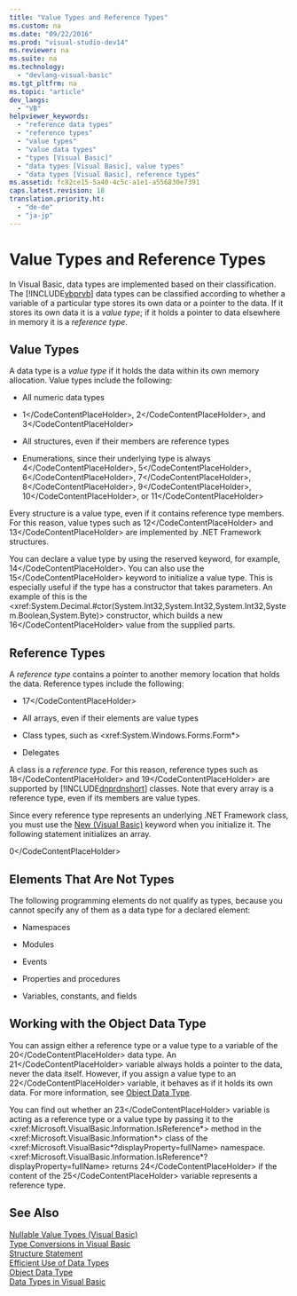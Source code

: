 ```yaml
---
title: "Value Types and Reference Types"
ms.custom: na
ms.date: "09/22/2016"
ms.prod: "visual-studio-dev14"
ms.reviewer: na
ms.suite: na
ms.technology: 
  - "devlang-visual-basic"
ms.tgt_pltfrm: na
ms.topic: "article"
dev_langs: 
  - "VB"
helpviewer_keywords: 
  - "reference data types"
  - "reference types"
  - "value types"
  - "value data types"
  - "types [Visual Basic]"
  - "data types [Visual Basic], value types"
  - "data types [Visual Basic], reference types"
ms.assetid: fc82ce15-5a40-4c5c-a1e1-a556830e7391
caps.latest.revision: 18
translation.priority.ht: 
  - "de-de"
  - "ja-jp"
---
```

# Value Types and Reference Types
In Visual Basic, data types are implemented based on their classification. The [!INCLUDE[vbprvb](../vs140/includes/vbprvb_md.md)] data types can be classified according to whether a variable of a particular type stores its own data or a pointer to the data. If it stores its own data it is a *value type*; if it holds a pointer to data elsewhere in memory it is a *reference type*.  
  
## Value Types  
 A data type is a *value type* if it holds the data within its own memory allocation. Value types include the following:  
  
-   All numeric data types  
  
-   <CodeContentPlaceHolder>1\</CodeContentPlaceHolder>, <CodeContentPlaceHolder>2\</CodeContentPlaceHolder>, and <CodeContentPlaceHolder>3\</CodeContentPlaceHolder>  
  
-   All structures, even if their members are reference types  
  
-   Enumerations, since their underlying type is always <CodeContentPlaceHolder>4\</CodeContentPlaceHolder>, <CodeContentPlaceHolder>5\</CodeContentPlaceHolder>, <CodeContentPlaceHolder>6\</CodeContentPlaceHolder>, <CodeContentPlaceHolder>7\</CodeContentPlaceHolder>, <CodeContentPlaceHolder>8\</CodeContentPlaceHolder>, <CodeContentPlaceHolder>9\</CodeContentPlaceHolder>, <CodeContentPlaceHolder>10\</CodeContentPlaceHolder>, or <CodeContentPlaceHolder>11\</CodeContentPlaceHolder>  
  
 Every structure is a value type, even if it contains reference type members. For this reason, value types such as <CodeContentPlaceHolder>12\</CodeContentPlaceHolder> and <CodeContentPlaceHolder>13\</CodeContentPlaceHolder> are implemented by .NET Framework structures.  
  
 You can declare a value type by using the reserved keyword, for example, <CodeContentPlaceHolder>14\</CodeContentPlaceHolder>. You can also use the <CodeContentPlaceHolder>15\</CodeContentPlaceHolder> keyword to initialize a value type. This is especially useful if the type has a constructor that takes parameters. An example of this is the \<xref:System.Decimal.#ctor(System.Int32,System.Int32,System.Int32,System.Boolean,System.Byte)> constructor, which builds a new <CodeContentPlaceHolder>16\</CodeContentPlaceHolder> value from the supplied parts.  
  
## Reference Types  
 A *reference type* contains a pointer to another memory location that holds the data. Reference types include the following:  
  
-   <CodeContentPlaceHolder>17\</CodeContentPlaceHolder>  
  
-   All arrays, even if their elements are value types  
  
-   Class types, such as \<xref:System.Windows.Forms.Form*>  
  
-   Delegates  
  
 A class is a *reference type*. For this reason, reference types such as <CodeContentPlaceHolder>18\</CodeContentPlaceHolder> and <CodeContentPlaceHolder>19\</CodeContentPlaceHolder> are supported by [!INCLUDE[dnprdnshort](../vs140/includes/dnprdnshort_md.md)] classes. Note that every array is a reference type, even if its members are value types.  
  
 Since every reference type represents an underlying .NET Framework class, you must use the [New (Visual Basic)](../vs140/new-operator--visual-basic-.md) keyword when you initialize it. The following statement initializes an array.  
  
<CodeContentPlaceHolder>0\</CodeContentPlaceHolder>  
## Elements That Are Not Types  
 The following programming elements do not qualify as types, because you cannot specify any of them as a data type for a declared element:  
  
-   Namespaces  
  
-   Modules  
  
-   Events  
  
-   Properties and procedures  
  
-   Variables, constants, and fields  
  
## Working with the Object Data Type  
 You can assign either a reference type or a value type to a variable of the <CodeContentPlaceHolder>20\</CodeContentPlaceHolder> data type. An <CodeContentPlaceHolder>21\</CodeContentPlaceHolder> variable always holds a pointer to the data, never the data itself. However, if you assign a value type to an <CodeContentPlaceHolder>22\</CodeContentPlaceHolder> variable, it behaves as if it holds its own data. For more information, see [Object Data Type](../vs140/object-data-type.md).  
  
 You can find out whether an <CodeContentPlaceHolder>23\</CodeContentPlaceHolder> variable is acting as a reference type or a value type by passing it to the \<xref:Microsoft.VisualBasic.Information.IsReference*> method in the \<xref:Microsoft.VisualBasic.Information*> class of the \<xref:Microsoft.VisualBasic*?displayProperty=fullName> namespace. \<xref:Microsoft.VisualBasic.Information.IsReference*?displayProperty=fullName> returns <CodeContentPlaceHolder>24\</CodeContentPlaceHolder> if the content of the <CodeContentPlaceHolder>25\</CodeContentPlaceHolder> variable represents a reference type.  
  
## See Also  
 [Nullable Value Types (Visual Basic)](../vs140/nullable-value-types--visual-basic-.md)   
 [Type Conversions in Visual Basic](../vs140/type-conversions-in-visual-basic.md)   
 [Structure Statement](../vs140/structure-statement.md)   
 [Efficient Use of Data Types](../vs140/efficient-use-of-data-types--visual-basic-.md)   
 [Object Data Type](../vs140/object-data-type.md)   
 [Data Types in Visual Basic](../vs140/data-types-in-visual-basic.md)